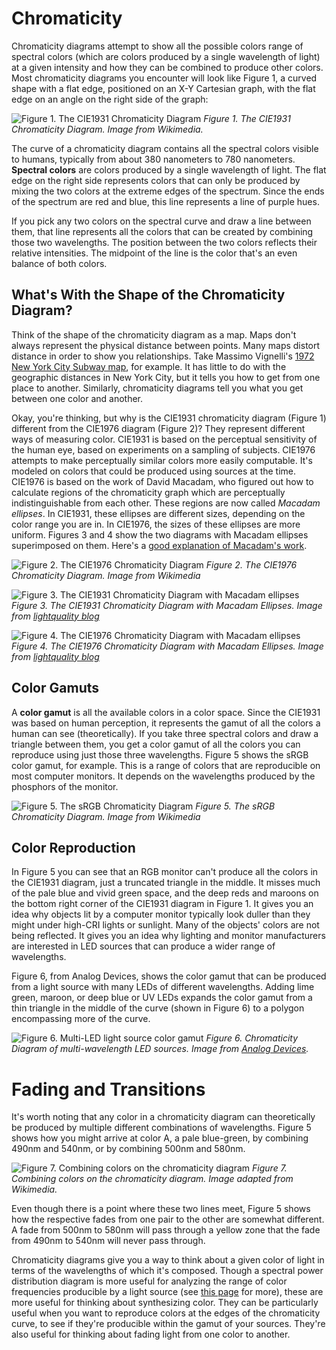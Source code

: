 # Chromaticity

Chromaticity diagrams attempt to show all the possible colors range of spectral colors (which are colors produced by a single wavelength of light) at a given intensity and how they can be combined to produce other colors. Most chromaticity diagrams you encounter will look like Figure 1, a curved shape with a flat edge, positioned on an X-Y Cartesian graph, with the flat edge on an angle on the right side of the graph:

![Figure 1. The CIE1931 Chromaticity Diagram](https://upload.wikimedia.org/wikipedia/commons/thumb/3/3b/CIE1931xy_blank.svg/600px-CIE1931xy_blank.svg.png)
_Figure 1. The CIE1931 Chromaticity Diagram. Image from Wikimedia._

The curve of a chromaticity diagram contains all the spectral colors visible to humans, typically from about 380 nanometers to 780 nanometers. **Spectral colors** are colors produced by a single wavelength of light. The flat edge on the right side represents colors that can only be produced by mixing the two colors at the extreme edges of the  spectrum. Since the ends of the spectrum are red and blue, this line represents a line of purple hues. 

If you pick any two colors on the spectral curve and draw a line between them, that line represents all the colors that can be created by combining those two wavelengths. The position between the two colors reflects their relative intensities. The midpoint of the line is the color that's an even balance of both colors. 

## What's With the Shape of the Chromaticity Diagram?

Think of the shape of the chromaticity diagram as a map. Maps don't always represent the physical distance between points. Many maps distort distance in order to show you relationships. Take Massimo Vignelli's [1972 New York City Subway map](https://www.nytimes.com/2012/08/06/arts/design/the-subway-map-that-rattled-new-yorkers.html), for example. It has little to do with the geographic distances in New York City, but it tells you how to get from one place to another. Similarly, chromaticity diagrams tell you what you get between one color and another.

Okay, you're thinking, but why is the CIE1931 chromaticity diagram (Figure 1) different from the CIE1976 diagram (Figure 2)?  They represent different ways of measuring color. CIE1931 is based on the perceptual sensitivity of the human eye, based on experiments on a sampling of subjects. CIE1976 attempts to make perceptually similar colors more easily computable. It's modeled on colors that could be produced using sources at the time. CIE1976 is based on the work of David Macadam, who figured out how to calculate regions of the chromaticity graph which are perceptually indistinguishable from each other. These regions are now called *Macadam ellipses*.  In CIE1931, these ellipses are different sizes, depending on the color range you are in. In CIE1976, the sizes of these ellipses are more uniform. Figures 3 and 4 show the two diagrams with Macadam ellipses superimposed on them.  Here's a [good explanation of Macadam's work](https://lightquality.blog/2018/01/08/macadam-ellipses-and-determination-of-tolerance-and-chromaticity-changes-of-light-emitted-by-lamps/). 

![Figure 2. The CIE1976 Chromaticity Diagram](https://upload.wikimedia.org/wikipedia/commons/thumb/8/83/CIE_1976_UCS.png/1200px-CIE_1976_UCS.png)
_Figure 2. The CIE1976 Chromaticity Diagram. Image from Wikimedia_


![Figure 3. The CIE1931 Chromaticity Diagram with Macadam ellipses](https://lightquality.blog/wp-content/uploads/2018/06/graphic-4.jpg)
_Figure 3. The CIE1931 Chromaticity Diagram with Macadam Ellipses. Image from [lightquality blog](https://lightquality.blog/)_


![Figure 4. The CIE1976 Chromaticity Diagram with Macadam ellipses](https://lightquality.blog/wp-content/uploads/2018/06/graphic-2.jpg)
_Figure 4. The CIE1976 Chromaticity Diagram with Macadam Ellipses. Image from [lightquality blog](https://lightquality.blog/)_

## Color Gamuts

A **color gamut** is all the available colors in a color space. Since the CIE1931 was based on human perception, it represents the gamut of all the colors a human can see (theoretically). If you take three spectral colors and draw a triangle between them, you get a color gamut of all the colors you can reproduce using just those three wavelengths. Figure 5 shows the sRGB color gamut, for example. This is a range of colors that are reproducible on most computer monitors. It depends on the wavelengths produced by the phosphors of the monitor. 

![Figure 5. The sRGB Chromaticity Diagram](https://upload.wikimedia.org/wikipedia/commons/thumb/d/d3/CIExy1931_srgb_gamut.png/480px-CIExy1931_srgb_gamut.png)
_Figure 5. The sRGB Chromaticity Diagram. Image from Wikimedia_

## Color Reproduction 

In Figure 5 you can see that an RGB monitor can't produce all the colors in the CIE1931 diagram, just a truncated triangle in the middle. It misses much of the pale blue and vivid green space, and the deep reds and maroons on the bottom right corner of the CIE1931 diagram in Figure 1. It  gives you an idea why objects lit by a computer monitor typically look duller than they might under high-CRI lights or sunlight. Many of the objects' colors are not being reflected. It gives you an idea why lighting and monitor manufacturers are interested in LED sources that can produce a wider range of wavelengths.

Figure 6, from Analog Devices, shows the color gamut that can be produced from a light source with many LEDs of different wavelengths. Adding lime green, maroon, or deep blue or UV LEDs expands the color gamut from a thin triangle in the middle of the curve (shown in Figure 6) to a polygon encompassing more of the curve. 

![Figure 6. Multi-LED light source color gamut](img/212069_Fig_07.jpg)
_Figure 6. Chromaticity Diagram of multi-wavelength LED sources. Image from [Analog Devices](https://www.analog.com/en/technical-articles/control-color-of-led-stage-and-architectural-lighting-easy-accurate-13-bit-color.html)._

# Fading and Transitions

It's worth noting that any color in a chromaticity diagram can theoretically be produced by multiple different combinations of wavelengths. Figure 5 shows how you might arrive at color A, a pale blue-green, by combining 490nm and 540nm, or by combining 500nm and 580nm. 

![Figure 7. Combining colors on the chromaticity diagram](img/fading-chromaticity.png)
_Figure 7. Combining colors on the chromaticity diagram. Image adapted from Wikimedia._

Even though there is a point where these two lines meet, Figure 5 shows how the respective fades from one pair to the other are somewhat different. A fade from 500nm to 580nm will pass through a yellow zone that the fade from 490nm to 540nm will never pass through. 

Chromaticity diagrams give you a way to think about a given color of light in terms of the wavelengths of which it's composed. Though a spectral power distribution diagram is more useful for analyzing the range of color frequencies producible by a light source (see [this page](light-rendering-indices.md) for more), these are more useful for thinking about synthesizing color. They can be particularly useful when you want to reproduce colors at the edges of the chromaticity curve, to see if they're producible within the gamut of your sources. They're also useful for thinking about fading light from one color to another. 
